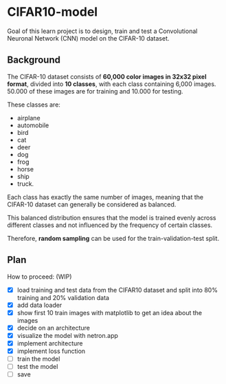 # CIFAR10-model

Goal of this learn project is to design, train and test a Convolutional Neuronal Network (CNN) model on the CIFAR-10 dataset.

## Background

The CIFAR-10 dataset consists of **60,000 color images in 32x32 pixel format**, divided into **10 classes**, with each class containing 6,000 images.
50.000 of these images are for training and 10.000 for testing.

These classes are:
* airplane
* automobile
* bird
* cat
* deer
* dog
* frog
* horse
* ship
* truck.

Each class has exactly the same number of images, meaning that the CIFAR-10 dataset can generally be considered as balanced.

This balanced distribution ensures that the model is trained evenly across different classes and not influenced by the frequency of certain classes.

Therefore, **random sampling** can be used for the train-validation-test split.

## Plan

How to proceed: (WIP)

- [x] load training and test data from the CIFAR10 dataset and split into 80% training and 20% validation data
- [x] add data loader
- [x] show first 10 train images with matplotlib to get an idea about the images
- [x] decide on an architecture
- [x] visualize the model with netron.app
- [x] implement architecture
- [x] implement loss function
- [ ] train the model
- [ ] test the model
- [ ] save
